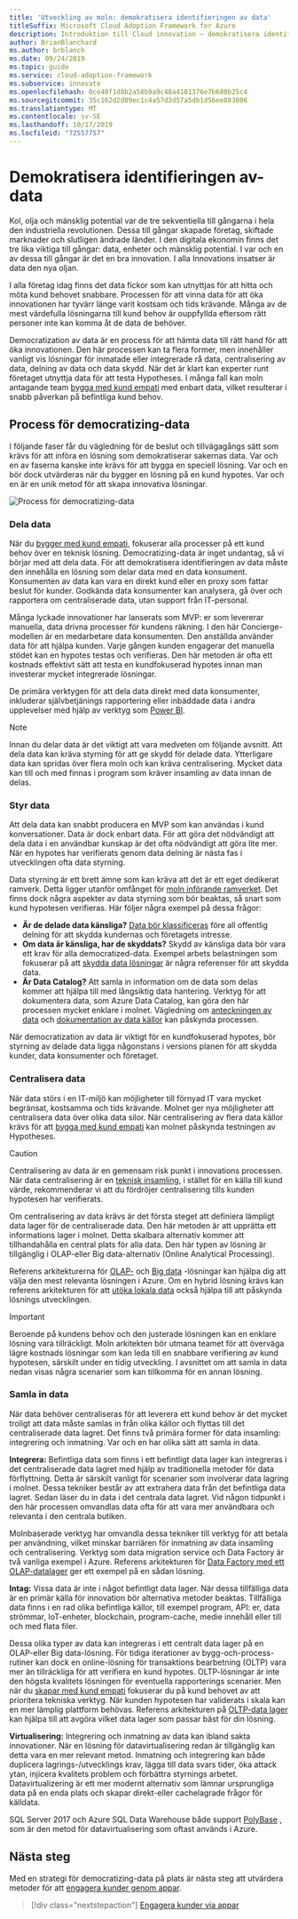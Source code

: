 ```yaml
---
title: 'Utveckling av moln: demokratisera identifieringen av data'
titleSuffix: Microsoft Cloud Adoption Framework for Azure
description: Introduktion till Cloud innovation – demokratisera identifieringen av data
author: BrianBlanchard
ms.author: brblanch
ms.date: 09/24/2019
ms.topic: guide
ms.service: cloud-adoption-framework
ms.subservice: innovate
ms.openlocfilehash: 0ce40f1d8b2a58b9a9c48a4181376e7b680b25c4
ms.sourcegitcommit: 35c162d2d09ec1c4a57d3d57a5db1d56ee883806
ms.translationtype: MT
ms.contentlocale: sv-SE
ms.lasthandoff: 10/17/2019
ms.locfileid: "72557757"
---
```

# <a name="democratize-data"></a>Demokratisera identifieringen av-data

Kol, olja och mänsklig potential var de tre sekventiella till gångarna i hela den industriella revolutionen. Dessa till gångar skapade företag, skiftade marknader och slutligen ändrade länder. I den digitala ekonomin finns det tre lika viktiga till gångar: data, enheter och mänsklig potential. I var och en av dessa till gångar är det en bra innovation. I alla Innovations insatser är data den nya oljan.

I alla företag idag finns det data fickor som kan utnyttjas för att hitta och möta kund behovet snabbare. Processen för att vinna data för att öka innovationen har tyvärr länge varit kostsam och tids krävande. Många av de mest värdefulla lösningarna till kund behov är ouppfyllda eftersom rätt personer inte kan komma åt de data de behöver.

Democratization av data är en process för att hämta data till rätt hand för att öka innovationen. Den här processen kan ta flera former, men innehåller vanligt vis lösningar för inmatade eller integrerade rå data, centralisering av data, delning av data och data skydd. När det är klart kan experter runt företaget utnyttja data för att testa Hypotheses. I många fall kan moln antagande team [bygga med kund empati](./build.md) med enbart data, vilket resulterar i snabb påverkan på befintliga kund behov.

## <a name="process-of-democratizing-data"></a>Process för democratizing-data

I följande faser får du vägledning för de beslut och tillvägagångs sätt som krävs för att införa en lösning som demokratiserar sakernas data. Var och en av faserna kanske inte krävs för att bygga en speciell lösning. Var och en bör dock utvärderas när du bygger en lösning på en kund hypotes. Var och en är en unik metod för att skapa innovativa lösningar.

![Process för democratizing-data](../../_images/innovate/democratize-data.png)

### <a name="share-data"></a>Dela data

När du [bygger med kund empati](./build.md), fokuserar alla processer på ett kund behov över en teknisk lösning. Democratizing-data är inget undantag, så vi börjar med att dela data. För att demokratisera identifieringen av data måste den innehålla en lösning som delar data med en data konsument. Konsumenten av data kan vara en direkt kund eller en proxy som fattar beslut för kunder. Godkända data konsumenter kan analysera, gå över och rapportera om centraliserade data, utan support från IT-personal.

Många lyckade innovationer har lanserats som MVP: er som levererar manuella, data drivna processer för kundens räkning. I den här Concierge-modellen är en medarbetare data konsumenten. Den anställda använder data för att hjälpa kunden. Varje gången kunden engagerar det manuella stödet kan en hypotes testas och verifieras. Den här metoden är ofta ett kostnads effektivt sätt att testa en kundfokuserad hypotes innan man investerar mycket integrerade lösningar.

De primära verktygen för att dela data direkt med data konsumenter, inkluderar självbetjänings rapportering eller inbäddade data i andra upplevelser med hjälp av verktyg som [Power BI](https://docs.microsoft.com/power-bi).

> [!NOTE]
> Innan du delar data är det viktigt att vara medveten om följande avsnitt. Att dela data kan kräva styrning för att ge skydd för delade data. Ytterligare data kan spridas över flera moln och kan kräva centralisering. Mycket data kan till och med finnas i program som kräver insamling av data innan de delas.

### <a name="govern-data"></a>Styr data

Att dela data kan snabbt producera en MVP som kan användas i kund konversationer. Data är dock enbart data. För att göra det nödvändigt att dela data i en användbar kunskap är det ofta nödvändigt att göra lite mer. När en hypotes har verifierats genom data delning är nästa fas i utvecklingen ofta data styrning.

Data styrning är ett brett ämne som kan kräva att det är ett eget dedikerat ramverk. Detta ligger utanför omfånget för [moln införande ramverket](../../index.md). Det finns dock några aspekter av data styrning som bör beaktas, så snart som kund hypotesen verifieras. Här följer några exempel på dessa frågor:

- **Är de delade data känsliga?** [Data bör klassificeras](../../govern/policy-compliance/data-classification.md) före all offentlig delning för att skydda kundernas och företagets intresse.
- **Om data är känsliga, har de skyddats?** Skydd av känsliga data bör vara ett krav för alla democratized-data. Exempel arbets belastningen som fokuserar på att [skydda data lösningar](https://docs.microsoft.com/azure/architecture/data-guide/scenarios/securing-data-solutions.md) är några referenser för att skydda data.
- **Är Data Catalog?** Att samla in information om de data som delas kommer att hjälpa till med långsiktig data hantering. Verktyg för att dokumentera data, som Azure Data Catalog, kan göra den här processen mycket enklare i molnet. Vägledning om [anteckningen av data](https://docs.microsoft.com/azure/data-catalog/data-catalog-how-to-annotate) och [dokumentation av data källor](https://docs.microsoft.com/azure/data-catalog/data-catalog-how-to-documentation) kan påskynda processen.

När democratization av data är viktigt för en kundfokuserad hypotes, bör styrning av delade data ligga någonstans i versions planen för att skydda kunder, data konsumenter och företaget.

### <a name="centralize-data"></a>Centralisera data

När data störs i en IT-miljö kan möjligheter till förnyad IT vara mycket begränsat, kostsamma och tids krävande. Molnet ger nya möjligheter att centralisera data över olika data silor. När centralisering av flera data källor krävs för att [bygga med kund empati](./build.md) kan molnet påskynda testningen av Hypotheses.

> [!CAUTION]
> Centralisering av data är en gemensam risk punkt i innovations processen. När data centralisering är en [teknisk insamling](./build.md#reduce-complexity-and-delay-technical-spikes), i stället för en källa till kund värde, rekommenderar vi att du fördröjer centralisering tills kunden hypotesen har verifierats.

Om centralisering av data krävs är det första steget att definiera lämpligt data lager för de centraliserade data. Den här metoden är att upprätta ett informations lager i molnet. Detta skalbara alternativ kommer att tillhandahålla en central plats för alla data. Den här typen av lösning är tillgänglig i OLAP-eller Big data-alternativ (Online Analytical Processing).

Referens arkitekturerna för [OLAP-](https://docs.microsoft.com/azure/architecture/data-guide/relational-data/online-analytical-processing) och [Big data](https://docs.microsoft.com/azure/architecture/data-guide/big-data) -lösningar kan hjälpa dig att välja den mest relevanta lösningen i Azure. Om en hybrid lösning krävs kan referens arkitekturen för att [utöka lokala data](https://docs.microsoft.com/azure/architecture/data-guide/scenarios/hybrid-on-premises-and-cloud) också hjälpa till att påskynda lösnings utvecklingen.

> [!IMPORTANT]
> Beroende på kundens behov och den justerade lösningen kan en enklare lösning vara tillräckligt. Moln arkitekten bör utmana teamet för att överväga lägre kostnads lösningar som kan leda till en snabbare verifiering av kund hypotesen, särskilt under en tidig utveckling. I avsnittet om att samla in data nedan visas några scenarier som kan tillkomma för en annan lösning.

### <a name="collect-data"></a>Samla in data

När data behöver centraliseras för att leverera ett kund behov är det mycket troligt att data måste samlas in från olika källor och flyttas till det centraliserade data lagret. Det finns två primära former för data insamling: integrering och inmatning. Var och en har olika sätt att samla in data.

**Integrera:** Befintliga data som finns i ett befintligt data lager kan integreras i det centraliserade data lagret med hjälp av traditionella metoder för data förflyttning. Detta är särskilt vanligt för scenarier som involverar data lagring i molnet. Dessa tekniker består av att extrahera data från det befintliga data lagret. Sedan läser du in data i det centrala data lagret. Vid någon tidpunkt i den här processen omvandlas data ofta för att vara mer användbara och relevanta i den centrala butiken.

Molnbaserade verktyg har omvandla dessa tekniker till verktyg för att betala per användning, vilket minskar barriären för inmatning av data insamling och centralisering. Verktyg som data migration service och Data Factory är två vanliga exempel i Azure. Referens arkitekturen för [Data Factory med ett OLAP-datalager](https://docs.microsoft.com/azure/architecture/data-guide/relational-data/etl) ger ett exempel på en sådan lösning.

**Intag:** Vissa data är inte i något befintligt data lager. När dessa tillfälliga data är en primär källa för innovation bör alternativa metoder beaktas. Tillfälliga data finns i en rad olika befintliga källor, till exempel program, API: er, data strömmar, IoT-enheter, blockchain, program-cache, medie innehåll eller till och med flata filer.

Dessa olika typer av data kan integreras i ett centralt data lager på en OLAP-eller Big data-lösning. För tidiga iterationer av bygg-och-process-rutiner kan dock en online-lösning för transaktions bearbetning (OLTP) vara mer än tillräckliga för att verifiera en kund hypotes. OLTP-lösningar är inte den högsta kvalitets lösningen för eventuella rapporterings scenarier. Men när du [skapar med kund empati](./build.md) fokuserar du på kund behovet av att prioritera tekniska verktyg. När kunden hypotesen har validerats i skala kan en mer lämplig plattform behövas. Referens arkitekturen på [OLTP-data lager](https://docs.microsoft.com/azure/architecture/data-guide/relational-data/online-transaction-processing) kan hjälpa till att avgöra vilket data lager som passar bäst för din lösning.

**Virtualisering:** Integrering och inmatning av data kan ibland sakta innovationer. När en lösning för datavirtualisering redan är tillgänglig kan detta vara en mer relevant metod. Inmatning och integrering kan både duplicera lagrings-/utvecklings krav, lägga till data svars tider, öka attack ytan, injicera kvalitets problem och förbättra styrnings arbetet. Datavirtualizering är ett mer modernt alternativ som lämnar ursprungliga data på en enda plats och skapar direkt-eller cachelagrade frågor för källdata.

SQL Server 2017 och Azure SQL Data Warehouse både support [PolyBase](/sql/relational-databases/polybase/polybase-guide) , som är den metod för datavirtualisering som oftast används i Azure.

## <a name="next-steps"></a>Nästa steg

Med en strategi för democratizing-data på plats är nästa steg att utvärdera metoder för att [engagera kunder genom appar](./apps.md).

> [!div class="nextstepaction"]
> [Engagera kunder via appar](./apps.md)
